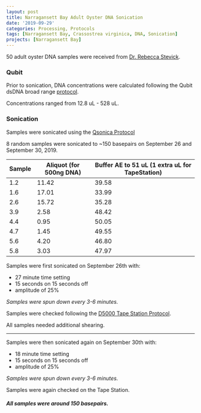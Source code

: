 ```yaml
---
layout: post
title: Narragansett Bay Adult Oyster DNA Sonication
date: '2019-09-29'
categories: Processing, Protocols
tags: [Narragansett Bay, Crassostrea virginica, DNA, Sonication]
projects: [Narragansett Bay]
---
```



50 adult oyster DNA samples were received from [Dr. Rebecca Stevick](https://github.com/rjstevick).

### Qubit
Prior to sonication, DNA concentrations were calculated following the Qubit dsDNA broad range [protocol](https://meschedl.github.io/MESPutnam_Open_Lab_Notebook/Qubit-Protocol/).

Concentrations ranged from 12.8 uL - 528 uL.

### Sonication

Samples were sonicated using the [Qsonica Protocol](https://meschedl.github.io/MESPutnam_Open_Lab_Notebook/Qsonica/)

8 random samples were sonicated to ~150 basepairs on September 26 and September 30, 2019.

|Sample|Aliquot (for 500ng DNA)|Buffer AE to 51 uL (1 extra uL for TapeStation)|
|---|---|---|
|1.2|11.42|39.58|
|1.6|17.01|33.99|
|2.6|15.72|35.28|
|3.9|2.58|48.42|
|4.4|0.95|50.05|
|4.7|1.45|49.55|
|5.6|4.20|46.80|
|5.8|3.03|47.97|

Samples were first sonicated on September 26th with:

- 27 minute time setting
- 15 seconds on 15 seconds off
- amplitude of 25%

*Samples were spun down every 3-6 minutes.*

Samples were checked following the [D5000 Tape Station Protocol](https://github.com/meschedl/MESPutnam_Open_Lab_Notebook/blob/master/_posts/2019-07-30-DNA-Tapestation.md).

All samples needed additional shearing.

----

Samples were then sonicated again on September 30th with:

- 18 minute time setting
- 15 seconds on 15 seconds off
- amplitude of 25%

*Samples were spun down every 3-6 minutes.*

Samples were again checked on the Tape Station.
##### All samples were around 150 basepairs.

